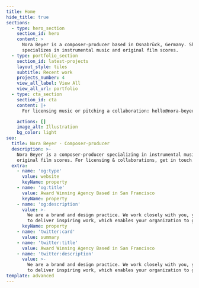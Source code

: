 ```yaml
---
title: Home
hide_title: true
sections:
  - type: hero_section
    section_id: hero
    content: >
      Nora Beyer is a composer-producer based in Osnabrück, Germany. She
      specializes in instrumental music and original film scores.
  - type: portfolio_section
    section_id: latest-projects
    layout_style: tiles
    subtitle: Recent work
    projects_number: 4
    view_all_label: View All
    view_all_url: portfolio
  - type: cta_section
    section_id: cta
    content: |+
      For licensing music or pitching a collaboration: hello@nora-beyer.com

    actions: []
    image_alt: Illustration
    bg_color: light
seo:
  title: Nora Beyer - Composer-producer
  description: >-
    Nora Beyer is a composer-producer specializing in instrumental music and
    original film scores. For licensing & collaborations, get in touch.
  extra:
    - name: 'og:type'
      value: website
      keyName: property
    - name: 'og:title'
      value: Award Winning Agency Based in San Francisco
      keyName: property
    - name: 'og:description'
      value: >-
        We are a brand and design practice. We work closely with you, your team
        to deliver inspiring work, which enables your organization to grow.
      keyName: property
    - name: 'twitter:card'
      value: summary
    - name: 'twitter:title'
      value: Award Winning Agency Based in San Francisco
    - name: 'twitter:description'
      value: >-
        We are a brand and design practice. We work closely with you, your team
        to deliver inspiring work, which enables your organization to grow.
template: advanced
---
```

